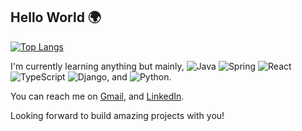 ## Hello World 🌍

<!--
**naingkhanthtet/naingkhanthtet** is a ✨ _special_ ✨ repository because its `README.md` (this file) appears on your GitHub profile.

Here are some ideas to get you started:

- 🔭 I’m currently working on ...
- 🌱 I’m currently learning ...
- 👯 I’m looking to collaborate on ...
- 🤔 I’m looking for help with ...
- 💬 Ask me about ...
- 📫 How to reach me: ...
- 😄 Pronouns: ...
- ⚡ Fun fact: ...
-->
[![Top Langs](https://github-readme-stats.vercel.app/api/top-langs/?username=naingkhanthtet)](https://github.com/naingkhanthtet/github-readme-stats)

I'm currently learning anything but mainly, ![Java](https://img.shields.io/badge/Java-ED8B00?style=for-the-badge&logo=java&logoColor=white) 
![Spring](https://img.shields.io/badge/Spring-6DB33F?style=for-the-badge&logo=spring&logoColor=white) 
![React](https://img.shields.io/badge/React-61DAFB?style=for-the-badge&logo=react&logoColor=black) 
![TypeScript](https://img.shields.io/badge/TypeScript-3178C6?style=for-the-badge&logo=typescript&logoColor=white) 
![Django](https://img.shields.io/badge/Django-092E20?style=for-the-badge&logo=django&logoColor=white), and 
![Python](https://img.shields.io/badge/Python-3776AB?style=for-the-badge&logo=python&logoColor=white).

You can reach me on [Gmail](naingkhanthtet15@gmail.com), and [LinkedIn](https://www.linkedin.com/in/naing-khant-htet-446311227/).

Looking forward to build amazing projects with you!
